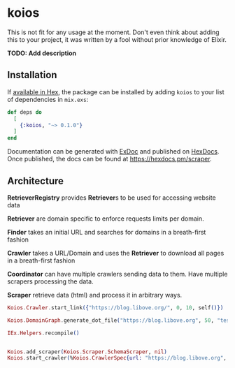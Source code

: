 # koios

This is not fit for any usage at the moment.
Don't even think about adding this to your project, it was written by a fool without prior knowledge of Elixir.

**TODO: Add description**

## Installation

If [available in Hex](https://hex.pm/docs/publish), the package can be installed
by adding `koios` to your list of dependencies in `mix.exs`:

```elixir
def deps do
  [
    {:koios, "~> 0.1.0"}
  ]
end
```

Documentation can be generated with [ExDoc](https://github.com/elixir-lang/ex_doc)
and published on [HexDocs](https://hexdocs.pm). Once published, the docs can
be found at <https://hexdocs.pm/scraper>.


## Architecture

**RetrieverRegistry** provides **Retriever**s to be used for accessing website data

**Retriever** are domain specific to enforce requests limits per domain.

**Finder** takes an initial URL and searches for domains in a breath-first fashion

**Crawler** takes a URL/Domain and uses the **Retriever** to download all pages in a breath-first fashion

**Coordinator** can have multiple crawlers sending data to them. Have multiple scrapers processing the data.

**Scraper** retrieve data (html) and process it in arbitrary ways.


```elixir
Koios.Crawler.start_link({"https://blog.libove.org/", 0, 10, self()})

Koios.DomainGraph.generate_dot_file("https://blog.libove.org", 50, "test.dot")

IEx.Helpers.recompile()


Koios.add_scraper(Koios.Scraper.SchemaScraper, nil)
Koios.start_crawler(%Koios.CrawlerSpec{url: "https://blog.libove.org", max_depth: 4, max_tasks: 400})

```